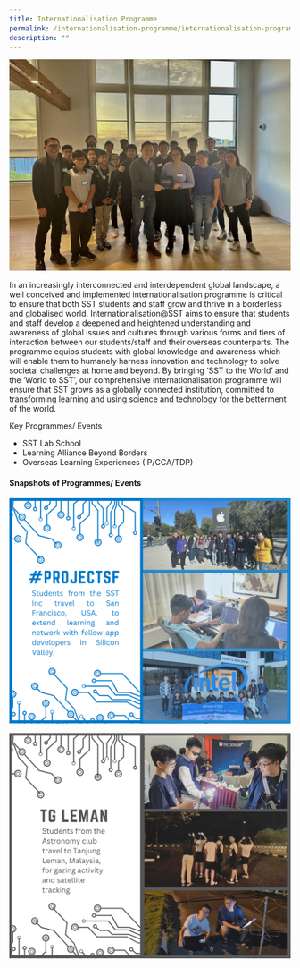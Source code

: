 ```yaml
---
title: Internationalisation Programme
permalink: /internationalisation-programme/internationalisation-programme/
description: ""
---
```

![](/images/SD/OLE%20Cover.jpeg)

In an increasingly interconnected and interdependent global landscape, a well conceived and implemented internationalisation programme is critical to ensure that both SST students and staff grow and thrive in a borderless and globalised world. Internationalisation@SST aims to ensure that students and staff develop a deepened and heightened understanding and awareness of global issues and cultures through various forms and tiers of interaction between our students/staff and their overseas counterparts. The programme equips students with global knowledge and awareness which will enable them to humanely harness innovation and technology to solve societal challenges at home and beyond. By bringing ‘SST to the World’ and the ‘World to SST’, our comprehensive internationalisation programme will ensure that SST grows as a globally connected institution, committed to transforming learning and using science and technology for the betterment of the world.  

Key Programmes/ Events
* SST Lab School
* Learning Alliance Beyond Borders 
* Overseas Learning Experiences (IP/CCA/TDP)

#### Snapshots of Programmes/ Events
![](/images/Internationalisation/internationalisation%20-%20sf2.png)


![](/images/Internationalisation/internationalisation%20-%20tg%20leman.png)